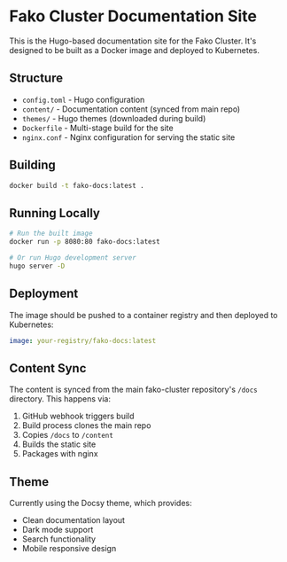 # Fako Cluster Documentation Site

This is the Hugo-based documentation site for the Fako Cluster. It's designed to be built as a Docker image and deployed to Kubernetes.

## Structure

- `config.toml` - Hugo configuration
- `content/` - Documentation content (synced from main repo)
- `themes/` - Hugo themes (downloaded during build)
- `Dockerfile` - Multi-stage build for the site
- `nginx.conf` - Nginx configuration for serving the static site

## Building

```bash
docker build -t fako-docs:latest .
```

## Running Locally

```bash
# Run the built image
docker run -p 8080:80 fako-docs:latest

# Or run Hugo development server
hugo server -D
```

## Deployment

The image should be pushed to a container registry and then deployed to Kubernetes:

```yaml
image: your-registry/fako-docs:latest
```

## Content Sync

The content is synced from the main fako-cluster repository's `/docs` directory. This happens via:
1. GitHub webhook triggers build
2. Build process clones the main repo
3. Copies `/docs` to `/content`
4. Builds the static site
5. Packages with nginx

## Theme

Currently using the Docsy theme, which provides:
- Clean documentation layout
- Dark mode support
- Search functionality
- Mobile responsive design
